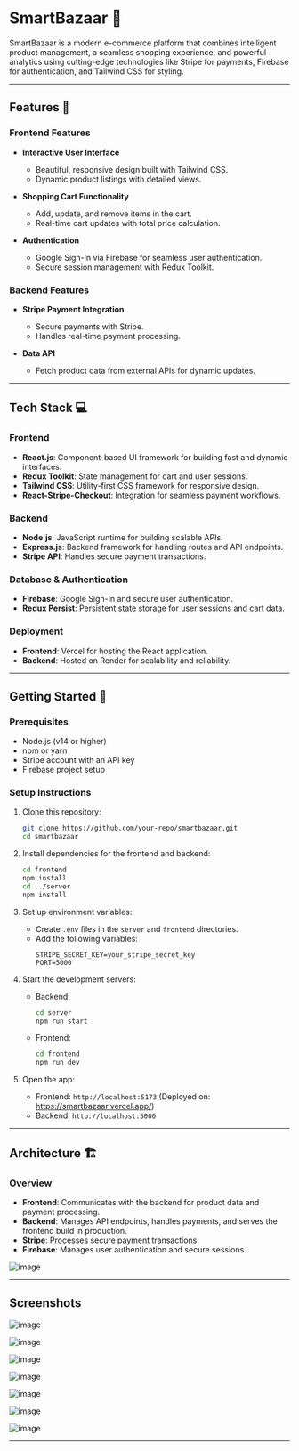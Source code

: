 # SmartBazaar 🛒

SmartBazaar is a modern e-commerce platform that combines intelligent product management, a seamless shopping experience, and powerful analytics using cutting-edge technologies like Stripe for payments, Firebase for authentication, and Tailwind CSS for styling.

---

## Features 🌟

### **Frontend Features**

- **Interactive User Interface**

  - Beautiful, responsive design built with Tailwind CSS.
  - Dynamic product listings with detailed views.
- **Shopping Cart Functionality**

  - Add, update, and remove items in the cart.
  - Real-time cart updates with total price calculation.
- **Authentication**

  - Google Sign-In via Firebase for seamless user authentication.
  - Secure session management with Redux Toolkit.

### **Backend Features**

- **Stripe Payment Integration**

  - Secure payments with Stripe.
  - Handles real-time payment processing.
- **Data API**

  - Fetch product data from external APIs for dynamic updates.

---

## Tech Stack 💻

### **Frontend**

- **React.js**: Component-based UI framework for building fast and dynamic interfaces.
- **Redux Toolkit**: State management for cart and user sessions.
- **Tailwind CSS**: Utility-first CSS framework for responsive design.
- **React-Stripe-Checkout**: Integration for seamless payment workflows.

### **Backend**

- **Node.js**: JavaScript runtime for building scalable APIs.
- **Express.js**: Backend framework for handling routes and API endpoints.
- **Stripe API**: Handles secure payment transactions.

### **Database & Authentication**

- **Firebase**: Google Sign-In and secure user authentication.
- **Redux Persist**: Persistent state storage for user sessions and cart data.

### **Deployment**

- **Frontend**: Vercel for hosting the React application.
- **Backend**: Hosted on Render for scalability and reliability.

---

## Getting Started 🚀

### **Prerequisites**

- Node.js (v14 or higher)
- npm or yarn
- Stripe account with an API key
- Firebase project setup

### **Setup Instructions**

1. Clone this repository:

   ```bash
   git clone https://github.com/your-repo/smartbazaar.git
   cd smartbazaar
   ```
2. Install dependencies for the frontend and backend:

   ```bash
   cd frontend
   npm install
   cd ../server
   npm install
   ```
3. Set up environment variables:

   - Create `.env` files in the `server` and `frontend` directories.
   - Add the following variables:
     ```env
     STRIPE_SECRET_KEY=your_stripe_secret_key
     PORT=5000
     ```
4. Start the development servers:

   - Backend:
     ```bash
     cd server
     npm run start
     ```
   - Frontend:
     ```bash
     cd frontend
     npm run dev
     ```
5. Open the app:

   - Frontend: `http://localhost:5173`
     (Deployed on: https://smartbazaar.vercel.app/)
   - Backend: `http://localhost:5000`

---

## Architecture 🏗️

### Overview

- **Frontend**: Communicates with the backend for product data and payment processing.
- **Backend**: Manages API endpoints, handles payments, and serves the frontend build in production.
- **Stripe**: Processes secure payment transactions.
- **Firebase**: Manages user authentication and secure sessions.

![image](https://github.com/user-attachments/assets/14fc70a4-d851-4ce0-a4a6-7dcc7a37a394)

---
## Screenshots
![image](https://github.com/user-attachments/assets/370176f4-2d8a-44c4-b064-9c8032eaa6fb)

![image](https://github.com/user-attachments/assets/05677203-d4a0-49d6-a670-758e7fc33f30)

![image](https://github.com/user-attachments/assets/abafc511-678b-477d-bd6b-f21b152e268c)

![image](https://github.com/user-attachments/assets/77309c48-efc9-4fa2-9948-a8f43dc7aef4)

![image](https://github.com/user-attachments/assets/d54384e1-cc6e-4c1e-a470-ac5706132cde)

![image](https://github.com/user-attachments/assets/d890e740-12d4-4057-89ee-4cf7d437e92d)

![image](https://github.com/user-attachments/assets/ae16c231-af92-41f0-8f1b-63fb55a51e13)







---
